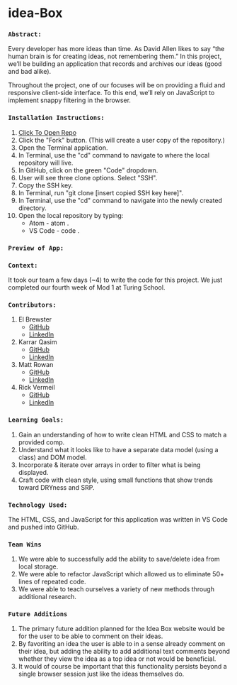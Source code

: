 # idea-Box

### `Abstract:`
Every developer has more ideas than time. As David Allen likes to say “the human brain is for creating ideas, not remembering them.” In this project, we’ll be building an application that records and archives our ideas (good and bad alike).

Throughout the project, one of our focuses will be on providing a fluid and responsive client-side interface. To this end, we’ll rely on JavaScript to implement snappy filtering in the browser.

### `Installation Instructions:`
1. [Click To Open Repo](https://github.com/KarrarQ/idea-Box)
2. Click the "Fork" button. (This will create a user copy of the repository.)
3. Open the Terminal application.
4. In Terminal, use the "cd" command to navigate to where the local repository will live.
5. In GitHub, click on the green "Code" dropdown.
6. User will see three clone options. Select "SSH".
7. Copy the SSH key.
8. In Terminal, run "git clone [insert copied SSH key here]".
9. In Terminal, use the "cd" command to navigate into the newly created directory.
10. Open the local repository by typing:
    * Atom - atom .
    * VS Code - code .

### `Preview of App:`


### `Context:`
It took our team a few days (~4) to write the code for this project. We just completed our fourth week of Mod 1 at Turing School.

### `Contributors:`
1. El Brewster
    * [GitHub](https://github.com/ElBrewster)
    * [LinkedIn](https://www.linkedin.com/in/el-brewster-9817b0255/)
2. Karrar Qasim
    * [GitHub](https://github.com/KarrarQ)
    * [LinkedIn](https://www.linkedin.com/in/karrar-qasim-b6307024b/)
3. Matt Rowan
    * [GitHub](https://github.com/MRowan121)
    * [LinkedIn](https://www.linkedin.com/in/matt-rowan-a88444129/)
4. Rick Vermeil
    * [GitHub](https://github.com/RickV85)
    * [LinkedIn](https://www.linkedin.com/in/rick-vermeil-b93581159/)

### `Learning Goals:`
1. Gain an understanding of how to write clean HTML and CSS to match a provided comp.
2. Understand what it looks like to have a separate data model (using a class) and DOM model.
3. Incorporate & iterate over arrays in order to filter what is being displayed.
4. Craft code with clean style, using small functions that show trends toward DRYness and SRP.

### `Technology Used:`
The HTML, CSS, and JavaScript for this application was written in VS Code and pushed into GitHub. 

### `Team Wins`
1. We were able to successfully add the ability to save/delete idea from local storage.
2. We were able to refactor JavaScript which allowed us to eliminate 50+ lines of repeated code. 
3. We were able to teach ourselves a variety of new methods through additional research.

### `Future Additions`
1. The primary future addition planned for the Idea Box website would be for the user to be able to comment on their ideas.
2. By favoriting an idea the user is able to in a sense already comment on their idea, but adding the ability to add additional text comments beyond whether they view the idea as a top idea or not would be beneficial.
3. It would of course be important that this functionality persists beyond a single browser session just like the ideas themselves do.
